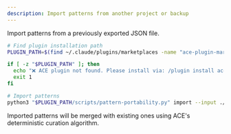 ```yaml
---
description: Import patterns from another project or backup
---
```


Import patterns from a previously exported JSON file.

```bash
# Find plugin installation path
PLUGIN_PATH=$(find ~/.claude/plugins/marketplaces -name "ace-plugin-marketplace" -type d 2>/dev/null | head -1)

if [ -z "$PLUGIN_PATH" ]; then
  echo "❌ ACE plugin not found. Please install via: /plugin install ace-orchestration@ace-plugin-marketplace"
  exit 1
fi

# Import patterns
python3 "$PLUGIN_PATH/scripts/pattern-portability.py" import --input ./patterns.json
```

Imported patterns will be merged with existing ones using ACE's deterministic curation algorithm.
